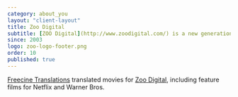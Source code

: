 ```yaml
---
category: about_you
layout: "client-layout"
title: Zoo Digital
subtitle: [ZOO Digital](http://www.zoodigital.com/) is a new generation provider of services that works with leading content owners and creative organizations to enable the delivery of media content through the use of Cloud computing. ZOO is specialized in subtitling, captioning and dubbing services, and is based in El Segundo, CA, USA
since: 2003
logo: zoo-logo-footer.png
order: 10
published: true
---
```

[Freecine Translations](http://freecinetranslations.com/) translated movies for [Zoo Digital](http://www.zoodigital.com/), including feature films for Netflix and Warner Bros.